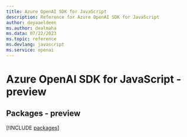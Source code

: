 ```yaml
---
title: Azure OpenAI SDK for JavaScript
description: Reference for Azure OpenAI SDK for JavaScript
author: deyaaeldeen
ms.author: dealmaha
ms.data: 07/22/2023
ms.topic: reference
ms.devlang: javascript
ms.service: openai
---
```

# Azure OpenAI SDK for JavaScript - preview
## Packages - preview
[!INCLUDE [packages](openai-index.md)]